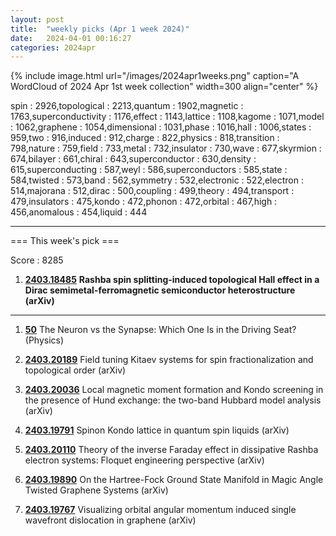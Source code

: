 ```yaml
---
layout: post
title:  "weekly picks (Apr 1 week 2024)"
date:   2024-04-01 00:16:27
categories: 2024apr
---
```



{% include image.html url="/images/2024apr1weeks.png" caption="A WordCloud of 2024 Apr 1st week collection" width=300 align="center" %}


spin : 2926,topological : 2213,quantum : 1902,magnetic : 1763,superconductivity : 1176,effect : 1143,lattice : 1108,kagome : 1071,model : 1062,graphene : 1054,dimensional : 1031,phase : 1016,hall : 1006,states : 959,two : 916,induced : 912,charge : 822,physics : 818,transition : 798,nature : 759,field : 733,metal : 732,insulator : 730,wave : 677,skyrmion : 674,bilayer : 661,chiral : 643,superconductor : 630,density : 615,superconducting : 587,weyl : 586,superconductors : 585,state : 584,twisted : 573,band : 562,symmetry : 532,electronic : 522,electron : 514,majorana : 512,dirac : 500,coupling : 499,theory : 494,transport : 479,insulators : 475,kondo : 472,phonon : 472,orbital : 467,high : 456,anomalous : 454,liquid : 444

---
=== This week's pick ===  
>
Score : 8285
>
1. **[2403.18485](http://arxiv.org/abs/2403.18485)** **Rashba spin splitting-induced topological Hall effect in a Dirac semimetal-ferromagnetic semiconductor heterostructure (arXiv)**

---

1. **[50](https://physics.aps.org/articles/v17/50)** The Neuron vs the Synapse: Which One Is in the Driving Seat? (Physics)




1. **[2403.20189](http://arxiv.org/abs/2403.20189)** Field tuning Kitaev systems for spin fractionalization and topological order (arXiv)

1. **[2403.20036](http://arxiv.org/abs/2403.20036)** Local magnetic moment formation and Kondo screening in the presence of Hund exchange: the two-band Hubbard model analysis (arXiv)

1. **[2403.19791](http://arxiv.org/abs/2403.19791)** Spinon Kondo lattice in quantum spin liquids (arXiv)

1. **[2403.20110](http://arxiv.org/abs/2403.20110)** Theory of the inverse Faraday effect in dissipative Rashba electron systems: Floquet engineering perspective (arXiv)

1. **[2403.19890](http://arxiv.org/abs/2403.19890)** On the Hartree-Fock Ground State Manifold in Magic Angle Twisted Graphene Systems (arXiv)

1. **[2403.19767](http://arxiv.org/abs/2403.19767)** Visualizing orbital angular momentum induced single wavefront dislocation in graphene (arXiv)


